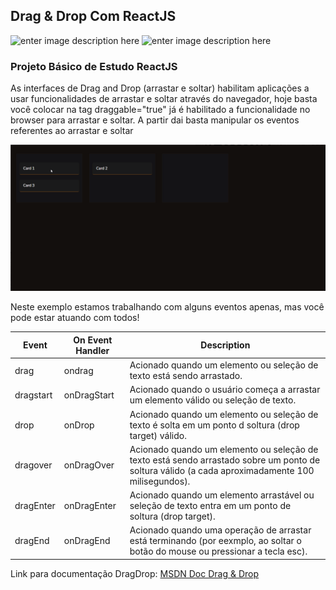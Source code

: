 

## Drag & Drop Com ReactJS

![enter image description here](https://img.shields.io/badge/-Javascript-F7DF1E?style=for-the-badge&logo=JavaScript&logoColor=black)
![enter image description here](https://img.shields.io/badge/-React-61DAFB?style=for-the-badge&logo=React&logoColor=white) 


### Projeto Básico de Estudo ReactJS

As interfaces de Drag and Drop (arrastar e soltar) habilitam aplicações a usar funcionalidades de arrastar e soltar através do navegador, hoje basta você colocar na tag draggable="true" já é habilitado a funcionalidade no browser para arrastar e soltar.
A partir dai basta manipular os eventos referentes ao arrastar e soltar

![](https://github.com/dieggop/drag-drop-react/blob/master/public/dragdrop.gif)

Neste exemplo estamos trabalhando com alguns eventos apenas, mas você pode estar atuando com todos!

| Event	| On Event Handler	| Description |
|-------|-------------------|-------------|
| drag | ondrag | Acionado quando um elemento ou seleção de texto está sendo arrastado. |
| dragstart | onDragStart | Acionado quando o usuário começa a arrastar um elemento válido ou seleção de texto. |
| drop | onDrop | Acionado quando um elemento ou seleção de texto é solta em um ponto d soltura (drop target) válido. |
| dragover | onDragOver | Acionado quando um elemento ou seleção de texto está sendo arrastado sobre um ponto de soltura válido (a cada aproximadamente 100 milisegundos). |
| dragEnter | onDragEnter | Acionado quando um elemento arrastável ou seleção de texto entra em um ponto de soltura (drop target).|
| dragEnd | onDragEnd | Acionado quando uma operação de arrastar está terminando (por eexmplo, ao soltar o botão do mouse ou pressionar a tecla esc). |

Link para documentação DragDrop: [MSDN Doc Drag & Drop](https://developer.mozilla.org/pt-BR/docs/DragDrop/Drag_and_Drop)

